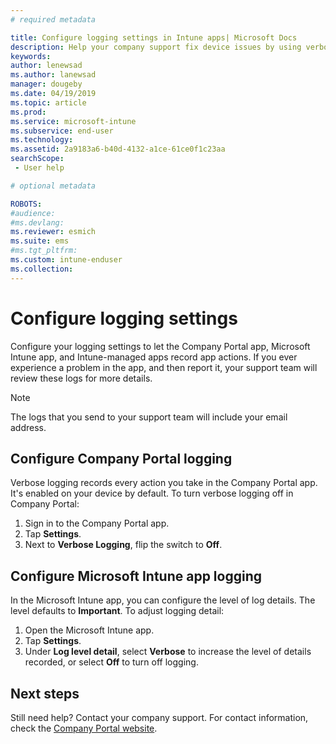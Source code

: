 ```yaml
---
# required metadata

title: Configure logging settings in Intune apps| Microsoft Docs
description: Help your company support fix device issues by using verbose logging
keywords:
author: lenewsad
ms.author: lanewsad
manager: dougeby
ms.date: 04/19/2019
ms.topic: article
ms.prod:
ms.service: microsoft-intune
ms.subservice: end-user
ms.technology:
ms.assetid: 2a9183a6-b40d-4132-a1ce-61ce0f1c23aa
searchScope:
 - User help

# optional metadata

ROBOTS:  
#audience:
#ms.devlang:
ms.reviewer: esmich
ms.suite: ems
#ms.tgt_pltfrm:
ms.custom: intune-enduser
ms.collection: 
---
```



# Configure logging settings

Configure your logging settings to let the Company Portal app, Microsoft Intune app, and Intune-managed apps record app actions. If you ever experience a problem in the app, and then report it, your support team will review these logs for more details. 

> [!NOTE]
> The logs that you send to your support team will include your email address.  

## Configure Company Portal logging
Verbose logging records every action you take in the Company Portal app. It's enabled on your device by default. To turn verbose logging off in Company Portal:  

1. Sign in to the Company Portal app.
2. Tap **Settings**.
3. Next to **Verbose Logging**, flip the switch to **Off**.

## Configure Microsoft Intune app logging
In the Microsoft Intune app, you can configure the level of log details. The level defaults to **Important**. To adjust logging detail:  

1. Open the Microsoft Intune app.  
2. Tap **Settings**.  
3. Under **Log level detail**, select **Verbose** to increase the level of details recorded, or select **Off** to turn off logging.  

## Next steps  

Still need help? Contact your company support. For contact information, check the [Company Portal website](https://go.microsoft.com/fwlink/?linkid=2010980).  
